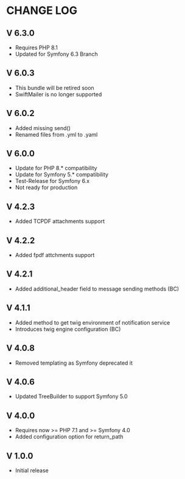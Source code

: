 CHANGE LOG
==========

V 6.3.0
-------

- Requires PHP 8.1
- Updated for Symfony 6.3 Branch

V 6.0.3
-------

- This bundle will be retired soon
- SwiftMailer is no longer supported

V 6.0.2
-------

- Added missing send()
- Renamed files from .yml to .yaml

V 6.0.0
-------

- Update for PHP 8.* compatibility
- Update for Symfony 5.* compatibility
- Test-Release for Symfony 6.x
- Not ready for production


V 4.2.3
-------
- Added TCPDF attachments support

V 4.2.2
-------
- Added fpdf attchments support

V 4.2.1
-------
- Added additional_header field to message sending methods (BC)

V 4.1.1
-------
- Added method to get twig environment of notification service
- Introduces twig engine configuration (BC)

V 4.0.8
-------

- Removed templating as Symfony deprecated it

V 4.0.6
-------
- Updated TreeBuilder to support Symfony 5.0

V 4.0.0
-------
- Requires now >= PHP 7.1 and >= Symfony 4.0
- Added configuration option for return_path

V 1.0.0
-------

- Initial release
